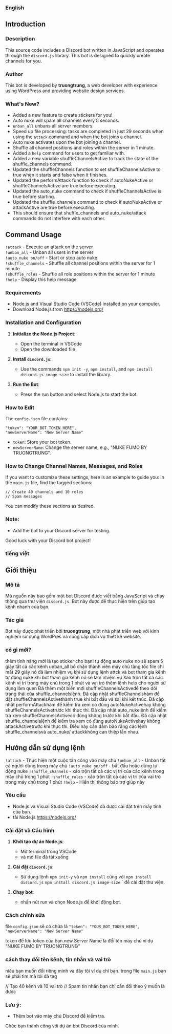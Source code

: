 ### English

## Introduction

### Description
This source code includes a Discord bot written in JavaScript and operates through the `discord.js` library. This bot is designed to quickly create channels for you.

### Author
This bot is developed by **truongtrung**, a web developer with experience using WordPress and providing website design services.

### What's New?
- Added a new feature to create stickers for you!
- Auto nuke will spam all channels every 5 seconds.
- `unban_all` unbans all server members.
- Speed up file processing: tasks are completed in just 29 seconds when using the `attack` command and when the bot joins a channel.
- Auto nuke activates upon the bot joining a channel.
- Shuffle all channel positions and roles within the server in 1 minute.
- Added a `help` command for users to get familiar with.
- Added a new variable shuffleChannelsActive to track the state of the shuffle_channels command.
- Updated the shuffleChannels function to set shuffleChannelsActive to true when it starts and false when it finishes.
- Updated the performAttack function to check if autoNukeActive or shuffleChannelsActive are true before executing.
- Updated the auto_nuke command to check if shuffleChannelsActive is true before starting.
- Updated the shuffle_channels command to check if autoNukeActive or attackActive are true before executing.
- This should ensure that shuffle_channels and auto_nuke/attack commands do not interfere with each other.

## Command Usage
```!attack``` - Execute an attack on the server  
```!unban_all``` - Unban all users in the server  
```!auto_nuke on/off``` - Start or stop auto nuke  
```!shuffle_channels``` - Shuffle all channel positions within the server for 1 minute  
```!shuffle_roles``` - Shuffle all role positions within the server for 1 minute  
```!help``` - Display this help message  

### Requirements
- Node.js and Visual Studio Code (VSCode) installed on your computer.
- Download Node.js from https://nodejs.org/

### Installation and Configuration

1. **Initialize the Node.js Project**:
    - Open the terminal in VSCode
    - Open the downloaded file
    
2. **Install `discord.js`**:
    - Use the commands `npm init -y`, `npm install`, and `npm install discord.js image-size` to install the library.
   
3. **Run the Bot**:
    - Press the run button and select Node.js to start the bot.

### How to Edit

The `config.json` file contains:
```
"token": "YOUR_BOT_TOKEN_HERE",
"newServerName": "New Server Name"
```
- `token`: Store your bot token.
- `newServerName`: Change the server name, e.g., "NUKE FUMO BY TRUONGTRUNG".

### How to Change Channel Names, Messages, and Roles

If you want to customize these settings, here is an example to guide you:
In the `main.js` file, find the tagged sections:

```
// Create 40 channels and 10 roles
// Spam messages
```
You can modify these sections as desired.

### Note:
- Add the bot to your Discord server for testing.

Good luck with your Discord bot project!

### tiếng việt

## Giới thiệu

### Mô tả
Mã nguồn này bao gồm một bot Discord được viết bằng JavaScript và chạy thông qua thư viện `discord.js`. Bot này được để thực hiện trên giúp tạo kênh nhanh của bạn.

### Tác giả
Bot này được phát triển bởi **truongtrung**, một nhà phát triển web với kinh nghiệm sử dụng WordPres và cung cấp dịch vụ thiết kế website.

### có gì mới?
thêm tính năng mới là tạo sticker cho bạn!
tự động auto nuke nó sẽ spam 5 giây tất cả các kênh
unban_all bỏ chặn thành viên máy chủ
tăng tốc file chỉ mất 29 giây nó đã làm nhiệm vụ khi sử dụng lệnh attck và bot tham gia kênh
tự động nuke khi bot tham gia kênh nó sẽ làm nhiệm vụ
Xáo trộn tất cả các kênh vị trí trong máy chủ trong 1 phút và vai trò
thêm lệnh help cho người sử dụng làm quen
Đã thêm một biến mới shuffleChannelsActiveđể theo dõi trạng thái của shuffle_channelslệnh.
Đã cập nhật shuffleChannelshàm để đặt shuffleChannelsActivethành true khi bắt đầu và sai khi kết thúc.
Đã cập nhật performAttackhàm để kiểm tra xem có đúng autoNukeActivehay không shuffleChannelsActivetrước khi thực thi.
Đã cập nhật auto_nukelệnh để kiểm tra xem shuffleChannelsActivecó đúng không trước khi bắt đầu.
Đã cập nhật shuffle_channelslệnh để kiểm tra xem có đúng autoNukeActivehay không attackActivetrước khi thực thi.
Điều này cần đảm bảo rằng các lệnh shuffle_channelsvà auto_nuke/ attackkhông can thiệp lẫn nhau.

## Hướng dẫn sử dụng lệnh
```!attack``` - Thực hiện một cuộc tấn công vào máy chủ
```!unban_all``` - Unban tất cả người dùng trong máy chủ
```!auto_nuke on/off``` - bắt đầu hoặc dừng tự động nuke
```!shuffle_channels``` - xáo trộn tất cả các vị trí của các kênh trong máy chủ trong 1 phút
```!shuffle_roles``` - xáo trộn tất cả các vị trí của vai trò trong máy chủ trong 1 phút
```!help``` - Hiển thị thông báo trợ giúp này

### Yêu cầu
- Node.js và Visual Studio Code (VSCode) đã được cài đặt trên máy tính của bạn.
- tải Node.js https://nodejs.org/

### Cài đặt và Cấu hình

1. **Khởi tạo dự án Node.js**:
    - Mở terminal trong VSCode
    - và mở file đã tải xuống
      
2. **Cài đặt `discord.js`**:
    - Sử dụng lệnh `npm init-y` và `npm install` cùng với `npm install discord.js` `npm install discord.js image-size` ` để cài đặt thư viện.
   

3. **Chạy bot**:
    - nhấn nút run và chọn Node.js để khởi động bot.
  
### Cách chỉnh sửa

file `config.json` sẽ có chứa là
`"token": "YOUR_BOT_TOKEN_HERE",`
`"newServerName": "New Server Name"`

token để lưu token của bạn
new Server Name là đổi tên máy chủ ví dụ "NUKE FUMO BY TRUONGTRUNG"

### cách thay đổi tên kênh, tin nhắn và vai trò

niếu bạn muốn đổi riêng mình và đây tôi ví dụ chỉ bạn.
trong file `main.js` bạn sẽ phải tìm mà tôi đã tag

// Tạo 40 kênh và 10 vai trò
// Spam tin nhắn
bạn chỉ cần đổi theo ý muốn là được

### Lưu ý:
- Thêm bot vào máy chủ Discord để kiểm tra.

Chúc bạn thành công với dự án bot Discord của mình.
